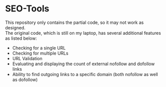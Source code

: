 # SEO-Tools
This repository only contains the partial code, so it may not work as designed.<br>
The original code, which is still on my laptop, has several additional features as listed below:
- Checking for a single URL
- Checking for multiple URLs
- URL Validation
- Evaluating and displaying the count of external nofollow and dofollow links
- Ability to find outgoing links to a specific domain (both nofollow as well as dofollow)
